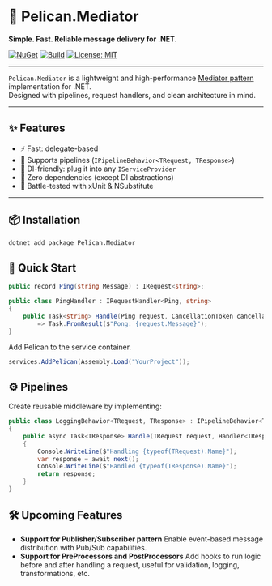 # 🦤 Pelican.Mediator

**Simple. Fast. Reliable message delivery for .NET.**

[![NuGet](https://img.shields.io/nuget/v/Pelican.Mediator.svg)](https://www.nuget.org/packages/Pelican.Mediator/)
[![Build](https://img.shields.io/github/actions/workflow/status/mariodev/pelican/build.yml)](https://github.com/mariodev/pelican/actions)
[![License: MIT](https://img.shields.io/badge/license-MIT-blue.svg)](LICENSE)

---

`Pelican.Mediator` is a lightweight and high-performance [Mediator pattern](https://en.wikipedia.org/wiki/Mediator_pattern) implementation for .NET.  
Designed with pipelines, request handlers, and clean architecture in mind.

---

## ✨ Features

- ⚡ Fast: delegate-based
- 🧩 Supports pipelines (`IPipelineBehavior<TRequest, TResponse>`)
- 🔌 DI-friendly: plug it into any `IServiceProvider`
- 🧼 Zero dependencies (except DI abstractions)
- 🧪 Battle-tested with xUnit & NSubstitute

---

## 📦 Installation

```bash
dotnet add package Pelican.Mediator

```

## 🚀 Quick Start

```c#
public record Ping(string Message) : IRequest<string>;

public class PingHandler : IRequestHandler<Ping, string>
{
    public Task<string> Handle(Ping request, CancellationToken cancellationToken)
        => Task.FromResult($"Pong: {request.Message}");
}

```

Add Pelican to the service container.

```c#
services.AddPelican(Assembly.Load("YourProject"));
```

## ⚙️ Pipelines

Create reusable middleware by implementing:

```c#
public class LoggingBehavior<TRequest, TResponse> : IPipelineBehavior<TRequest, TResponse>
{
    public async Task<TResponse> Handle(TRequest request, Handler<TResponse> next, CancellationToken ct)
    {
        Console.WriteLine($"Handling {typeof(TRequest).Name}");
        var response = await next();
        Console.WriteLine($"Handled {typeof(TResponse).Name}");
        return response;
    }
}
```

## 🛠️ Upcoming Features

- **Support for Publisher/Subscriber pattern**
   Enable event-based message distribution with Pub/Sub capabilities.
- **Support for PreProcessors and PostProcessors**
   Add hooks to run logic before and after handling a request, useful for validation, logging, transformations, etc.
